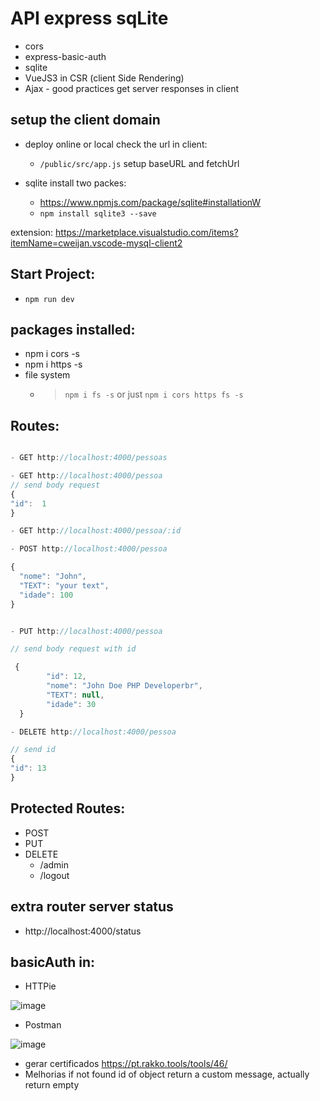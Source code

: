 # API express sqLite

- cors
- express-basic-auth
- sqlite
- VueJS3 in CSR (client Side Rendering)
- Ajax - good practices get server responses in client

## setup the client domain

- deploy online or local check the url in client:

  - `/public/src/app.js` setup baseURL and fetchUrl

- sqlite install two packes:
  - https://www.npmjs.com/package/sqlite#installationW
  - `npm install sqlite3 --save`

extension:
https://marketplace.visualstudio.com/items?itemName=cweijan.vscode-mysql-client2

## Start Project:

- `npm run dev`

## packages installed:

- npm i cors -s
- npm i https -s
- file system
  - > `npm i fs -s` or just `npm i cors https fs -s`

## Routes:


```js

- GET http://localhost:4000/pessoas

- GET http://localhost:4000/pessoa
// send body request
{
"id":  1
}

- GET http://localhost:4000/pessoa/:id

- POST http://localhost:4000/pessoa

{
  "nome": "John",
  "TEXT": "your text",
  "idade": 100
}


- PUT http://localhost:4000/pessoa

// send body request with id

 {
        "id": 12,
        "nome": "John Doe PHP Developerbr",
        "TEXT": null,
        "idade": 30
  }

- DELETE http://localhost:4000/pessoa

// send id
{
"id": 13
}  
```

## Protected Routes:

- POST
- PUT
- DELETE
  - /admin
  - /logout

## extra router server status
  - http://localhost:4000/status

## basicAuth in:

- HTTPie

![image](https://github.com/geraldotech/API-express-sqLite/assets/92253544/118a40df-2c2e-4d6f-aece-78b4a323a275)

- Postman

![image](https://github.com/geraldotech/API-express-sqLite/assets/92253544/b2e230fb-966f-4e5d-9b79-7223a670fe9e)

- gerar certificados
  https://pt.rakko.tools/tools/46/
- Melhorias if not found id of object return a custom message, actually return empty

